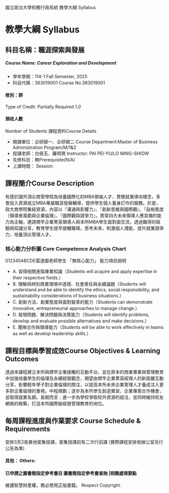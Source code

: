 國立政治大學校務行政系統 教學大綱 Syllabus
# 教學大綱 Syllabus
##  科目名稱：職涯探索與發展
#####  Course Name: Career Exploration and Development
  * 學年學期：114-1 Fall Semester, 2025 
  * 科目代碼：363019001 Course No.363019001
#### 修別：群
Type of Credit: Partially Required 
_1.0_
#### 預收人數
Number of Students
課程資料Course Details
  * 開課單位：企研碩一、企研碩二 Course Department:Master of Business Administration Program/M/1&2 
  * 授課老師：白佩玉、羅明琇 Instructor: PAI PEI-YU/LO MING-SHIOW 
  * 先修科目：無Prerequisite(N/A)
  * 上課時間： Session: 
##  課程簡介Course Description
有感於國外頂尖商管學院為培養國際化的MBA領袖人才、貫徹就業導向理念，多會投入資源成立MBA專屬職涯發展輔導，提供學生個人量身訂作的服務。於是，政大商學院集結資源，內容以『溝通與影響力』、『創新思維與國際觀』、『品格態度（領導者風範與企業倫理』、『國際觀與競爭力』，貫穿四大未來領導人應具備的能力為主軸，邀請標竿企業菁英領導人與本所MBA學生面對面交流，透過難得的經驗與知識分享，教育學生提早接觸職場，思考未來，刺激個人潛能，提升就業競爭力，培養頂尖管理人才。
###  核心能力分析圖 Core Competence Analysis Chart
012345ABCDE雷達圖老師學生
「無核心能力」 
能力項目說明
  * A. 習得相關進階專業知識（Students will acquire and apply expertise in their respective fields.）
  * B. 理解與辨別商業環境中道德、社會責任與永續議題（Students will understand and be able to identify the ethics, social responsibility, and sustainability considerations of business situations.）
  * C. 創新方法、創業態度與面對變革的能力（Students can demonstrate innovative, entrepreneurial approaches to manage change.）
  * D. 發現問題、解決問題與決策能力（Students will identify problems, develop and evaluate possible alternatives and make decisions.）
  * E. 團隊合作與領導能力（Students will be able to work effectively in teams as well as develop leadership skills.）
##  課程目標與學習成效Course Objectives & Learning Outcomes 
透過本課程建立本所與標竿企業接觸的互動平台，並在原本的商業專業與管理教育中加強培養學生的倫理及永續經營觀念，期望由標竿企業菁英經理人的新距離互動分享，影響輕年學子對企業倫理的關注，以提高本所未來企業管理人才養成注入更多對企業倫理的重視。中程規劃；逐步為本所學生創造實習、企業專案合作機會，並取得就業名額。長期而言﹔進一步為學校爭取校外資源的挹注，並同時維持校友網絡的聯繫，打造本所國際級經營管理教育的地位。
##  每周課程進度與作業要求 Course Schedule & Requirements
安排3天2夜異地密集授課，密集授課前有二次行前課
(實際課程安排依辦公室另行公告為準)
####  其他： Others:
####  已申請之圖書館指定參考書目  圖書館指定參考書查詢 |相關處理要點
維護智慧財產權，務必使用正版書籍。 Respect Copyright.